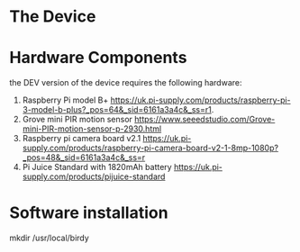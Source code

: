 # The Device



# Hardware Components

the DEV version of the device requires the following hardware:

1. Raspberry Pi model B+ https://uk.pi-supply.com/products/raspberry-pi-3-model-b-plus?_pos=64&_sid=6161a3a4c&_ss=r1. 
2. Grove mini PIR motion sensor https://www.seeedstudio.com/Grove-mini-PIR-motion-sensor-p-2930.html
3. Raspberry pi camera board v2.1 https://uk.pi-supply.com/products/raspberry-pi-camera-board-v2-1-8mp-1080p?_pos=48&_sid=6161a3a4c&_ss=r
4. Pi Juice Standard with 1820mAh battery https://uk.pi-supply.com/products/pijuice-standard


# Software installation

mkdir /usr/local/birdy



